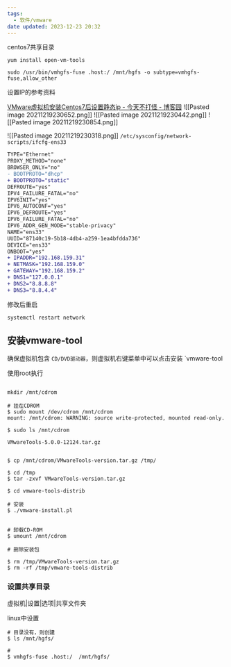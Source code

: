 ```yaml
---
tags:
  - 软件/vmware
date updated: 2023-12-23 20:32
---
```


centos7共享目录

```shell
yum install open-vm-tools

sudo /usr/bin/vmhgfs-fuse .host:/ /mnt/hgfs -o subtype=vmhgfs-fuse,allow_other

```

设置IP的参考资料

[VMware虚拟机安装Centos7后设置静态ip - 今天不打怪 - 博客园](https://www.cnblogs.com/hsz-csy/p/9811969.html)
![[Pasted image 20211219230652.png]]
![[Pasted image 20211219230442.png]]
![[Pasted image 20211219230854.png]]

![[Pasted image 20211219230318.png]]
`/etc/sysconfig/network-scripts/ifcfg-ens33`

```diff
TYPE="Ethernet"
PROXY_METHOD="none"
BROWSER_ONLY="no"
- BOOTPROTO="dhcp"
+ BOOTPROTO="static"
DEFROUTE="yes"
IPV4_FAILURE_FATAL="no"
IPV6INIT="yes"
IPV6_AUTOCONF="yes"
IPV6_DEFROUTE="yes"
IPV6_FAILURE_FATAL="no"
IPV6_ADDR_GEN_MODE="stable-privacy"
NAME="ens33"
UUID="87140c19-5b18-4db4-a259-1ea4bfdda736"
DEVICE="ens33"
ONBOOT="yes"
+ IPADDR="192.168.159.31"
+ NETMASK="192.168.159.0"
+ GATEWAY="192.168.159.2"
+ DNS1="127.0.0.1"
+ DNS2="8.8.8.8"
+ DNS3="8.8.4.4"
```

修改后重启

```shell
systemctl restart network
```

## 安装vmware-tool

确保虚拟机包含 `CD/DVD驱动器`，则虚拟机右键菜单中可以点击安装 `vmware-tool

使用root执行

```shell

mkdir /mnt/cdrom

# 挂在CDROM
$ sudo mount /dev/cdrom /mnt/cdrom
mount: /mnt/cdrom: WARNING: source write-protected, mounted read-only.

$ sudo ls /mnt/cdrom 

VMwareTools-5.0.0-12124.tar.gz


$ cp /mnt/cdrom/VMwareTools-version.tar.gz /tmp/

$ cd /tmp
$ tar -zxvf VMwareTools-version.tar.gz

$ cd vmware-tools-distrib

# 安装
$ ./vmware-install.pl


# 卸载CD-ROM
$ umount /mnt/cdrom

# 删除安装包

$ rm /tmp/VMwareTools-version.tar.gz
$ rm -rf /tmp/vmware-tools-distrib
```

### 设置共享目录

虚拟机|设置|选项|共享文件夹

linux中设置

```shell
# 目录没有，则创建
$ ls /mnt/hgfs/

#
$ vmhgfs-fuse .host:/  /mnt/hgfs/
```
